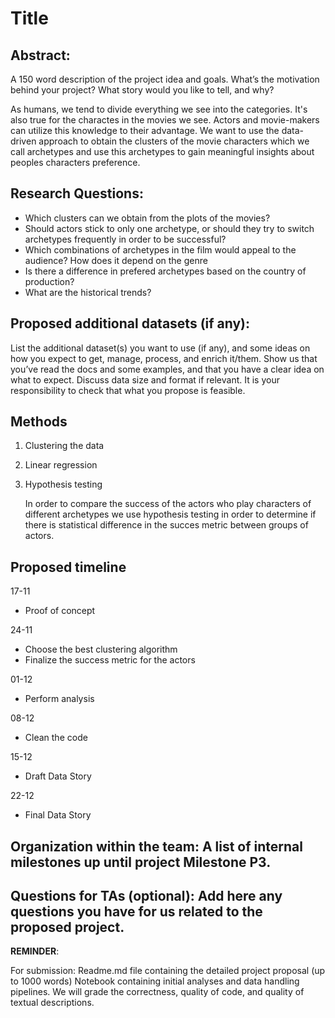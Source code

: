 # Title
## Abstract: 
A 150 word description of the project idea and goals. What’s the motivation behind your project? What story would you like to tell, and why?

As humans, we tend to divide everything we see into the categories. It's also true for the charactes in the movies we see. Actors and movie-makers can utilize this knowledge to their advantage. We want to use the data-driven approach to obtain the clusters of the movie characters which we call archetypes and use this archetypes to gain meaningful insights about peoples characters preference.


## Research Questions: 
- Which clusters can we obtain from the plots of the movies?
- Should actors stick to only one archetype, or should they try to switch archetypes frequently in order to be successful?
- Which combinations of archetypes in the film would appeal to the audience? How does it depend on the genre
- Is there a difference in prefered archetypes based on the country of production?
- What are the historical trends?

## Proposed additional datasets (if any): 
List the additional dataset(s) you want to use (if any), and some ideas on how you expect to get, manage, process, and enrich it/them. Show us that you’ve read the docs and some examples, and that you have a clear idea on what to expect. Discuss data size and format if relevant. It is your responsibility to check that what you propose is feasible.

## Methods
1) Clustering the data
2) Linear regression
3) Hypothesis testing

    In order to compare the success of the actors who play characters of different archetypes we use hypothesis testing in order to determine if there is statistical difference in the succes metric between groups of actors.

## Proposed timeline
17-11 
- Proof of concept

24-11 
- Choose the best clustering algorithm
- Finalize the success metric for the actors

01-12
- Perform analysis

08-12 
- Clean the code

15-12 
- Draft Data Story

22-12 
- Final Data Story

## Organization within the team: A list of internal milestones up until project Milestone P3.

## Questions for TAs (optional): Add here any questions you have for us related to the proposed project.


**REMINDER**: 

For submission:
Readme.md file containing the detailed project proposal (up to 1000 words)
Notebook containing initial analyses and data handling pipelines. We will grade the correctness, quality of code, and quality of textual descriptions.
